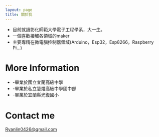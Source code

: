 ```yaml
---
layout: page
title: 關於我
---
```


* 目前就讀彰化師範大學電子工程學系，大一生。
* 一個喜歡接觸各領域的maker
* 主要專精在微電腦控制器領域(Arduino，Esp32，Esp8266，Raspberry Pi...)

# More Information

* -畢業於國立宜蘭高級中學
* -畢業於私立慧燈高級中學國中部
* -畢業於宜蘭縣光復國小

# Contact me

[Ryanlin0426@gmail.com](mailto:Ryanlin0426@gmail.com)

